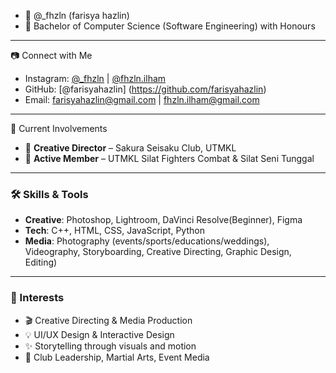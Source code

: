 - 👋 @_fhzln (farisya hazlin)
- 🌱 Bachelor of Computer Science (Software Engineering) with Honours

---

📷 Connect with Me
- Instagram: [@_fhzln](https://instagram.com/_fhzln) | [@fhzln.ilham](https://instagram.com/fhzln.ilham)  
- GitHub: [@farisyahazlin] (https://github.com/farisyahazlin)  
- Email: farisyahazlin@gmail.com | fhzln.ilham@gmail.com 

---

💼 Current Involvements
- 🎨 **Creative Director** – Sakura Seisaku Club, UTMKL  
- 🥋 **Active Member** – UTMKL Silat Fighters Combat & Silat Seni Tunggal 

---

### 🛠️ Skills & Tools

- **Creative**: Photoshop, Lightroom, DaVinci Resolve(Beginner), Figma  
- **Tech**: C++, HTML, CSS, JavaScript, Python  
- **Media**: Photography (events/sports/educations/weddings), Videography, Storyboarding, Creative Directing, Graphic Design, Editing)

---

### 🧠 Interests
- 🎬 Creative Directing & Media Production 
- 💡 UI/UX Design & Interactive Design 
- ✨ Storytelling through visuals and motion
- 🧵 Club Leadership, Martial Arts, Event Media


<!---
farisyahazlin/farisyahazlin is a ✨ special ✨ repository because its `README.md` (this file) appears on your GitHub profile.
You can click the Preview link to take a look at your changes.
--->
